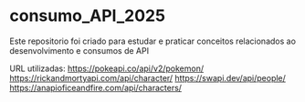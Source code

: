 # consumo_API_2025

Este repositorio foi criado para estudar e praticar conceitos relacionados ao desenvolvimento e consumos de API

URL utilizadas:
https://pokeapi.co/api/v2/pokemon/
https://rickandmortyapi.com/api/character/
https://swapi.dev/api/people/
https://anapioficeandfire.com/api/characters/

